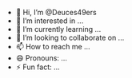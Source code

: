 - 👋 Hi, I’m @Deuces49ers
- 👀 I’m interested in ...
- 🌱 I’m currently learning ...
- 💞️ I’m looking to collaborate on ...
- 📫 How to reach me ...
- 😄 Pronouns: ...
- ⚡ Fun fact: ...

<!---
Deuces49ers/Deuces49ers is a ✨ special ✨ repository because its `README.md` (this file) appears on your GitHub profile.
You can click the Preview link to take a look at your changes.
--->

